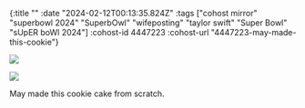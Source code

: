 {:title ""
 :date "2024-02-12T00:13:35.824Z"
 :tags ["cohost mirror" "superbowl 2024" "SuperbOwl" "wifeposting" "taylor swift" "Super Bowl" "sUpER boWl 2024"]
 :cohost-id 4447223
 :cohost-url "4447223-may-made-this-cookie"}

![](/img/cohost-mirror/4447223-may-made-this-cookie/IMG_8491.jpeg)

![](/img/cohost-mirror/4447223-may-made-this-cookie/IMG_8482.jpeg)

May made this cookie cake from scratch.